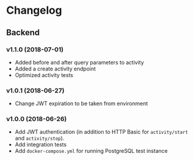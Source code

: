 # Changelog

## Backend

### v1.1.0 (2018-07-01)

-   Added before and after query parameters to activity
-   Added a create activity endpoint
-   Optimized activity tests

### v1.0.1 (2018-06-27)

-   Change JWT expiration to be taken from environment

### v1.0.0 (2018-06-26)

-   Add JWT authentication (in addition to HTTP Basic for `activity/start` and
    `activity/stop`).
-   Add integration tests
-   Add `docker-compose.yml` for running PostgreSQL test instance
